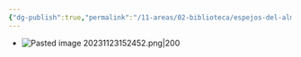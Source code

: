 ```yaml
---
{"dg-publish":true,"permalink":"/11-areas/02-biblioteca/espejos-del-alma/","noteIcon":""}
---
```


- ![Pasted image 20231123152452.png|200](/img/user/02%20Image/Pasted%20image%2020231123152452.png)